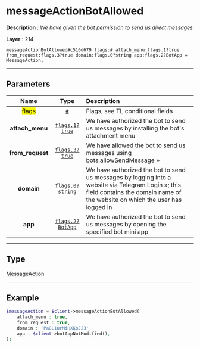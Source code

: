 # messageActionBotAllowed

**Description** : *We have given the bot permission to send us direct messages*

**Layer** : 214

```tl
messageActionBotAllowed#c516d679 flags:# attach_menu:flags.1?true from_request:flags.3?true domain:flags.0?string app:flags.2?BotApp = MessageAction;
```

---

## Parameters

| Name | Type | Description |
| :---: | :---: | :--- |
| <mark>flags</mark> | [`#`](type/#) | Flags, see TL conditional fields |
| **attach_menu** | [`flags.1?true`](type/true) | We have authorized the bot to send us messages by installing the bot's attachment menu |
| **from_request** | [`flags.3?true`](type/true) | We have allowed the bot to send us messages using bots.allowSendMessage » |
| **domain** | [`flags.0?string`](type/string) | We have authorized the bot to send us messages by logging into a website via Telegram Login »; this field contains the domain name of the website on which the user has logged in |
| **app** | [`flags.2?BotApp`](type/BotApp) | We have authorized the bot to send us messages by opening the specified bot mini app |

---

## Type

[MessageAction](type/MessageAction)

---

## Example

```php
$messageAction = $client->messageActionBotAllowed(
	attach_menu : true,
	from_request : true,
	domain : 'PaGL1urMiHXKoJ23',
	app : $client->botAppNotModified(),
);
```